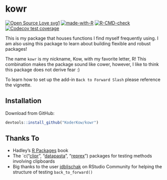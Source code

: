 
<!-- README.md is generated from README.Rmd. Please edit that file -->

# kowr

<!-- badges: start -->

[![Open Source Love
svg1](https://badges.frapsoft.com/os/v1/open-source.svg?v=103)](https://github.com/ellerbrock/open-source-badges/)
[![made-with-R](https://img.shields.io/badge/Made%20with-R-1f425f.svg)](https://www.r-project.org/)
[![R-CMD-check](https://github.com/KoderKow/kowr/workflows/R-CMD-check/badge.svg)](https://github.com/KoderKow/kowr/actions)
[![Codecov test
coverage](https://codecov.io/gh/KoderKow/kowr/branch/master/graph/badge.svg)](https://codecov.io/gh/KoderKow/kowr?branch=master)
<!-- badges: end -->

This is my package that houses functions I find myself frequently using.
I am also using this package to learn about building flexible and robust
packages\!

The name `kowr` is my nickname, Kow, with my favorite letter, R\! This
combination makes the package sound like cower, however, I like to think
this package does not derive fear :)

To learn how to set up the add-in `Back to Forward Slash` please
reference the vignette.

## Installation

Download from GitHub:

``` r
devtools::install_github("KoderKow/kowr")
```

## Thanks To

  - Hadley’s [R Packages](http://r-pkgs.had.co.nz/) book
  - The \`c(“[clipr](https://github.com/mdlincoln/clipr)”,
    “[datapasta](https://github.com/MilesMcBain/datapasta)”,
    “[reprex](https://github.com/tidyverse/reprex)”) packages for
    testing methods involving clipboards
  - Big thanks to the user
    [jdblischak](https://community.rstudio.com/t/internal-testing-using-clipr-and-testthat-in-terms-of-code-coverage/32872)
    on RStudio Community for helping the structure of testing
    `back_to_forward()`
